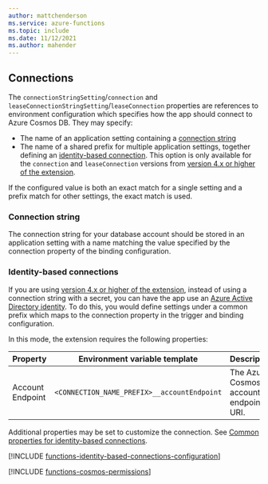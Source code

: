 ```yaml
---
author: mattchenderson
ms.service: azure-functions
ms.topic: include
ms.date: 11/12/2021
ms.author: mahender
---
```


## Connections

The `connectionStringSetting`/`connection` and `leaseConnectionStringSetting`/`leaseConnection` properties are references to environment configuration which specifies how the app should connect to Azure Cosmos DB. They may specify:

- The name of an application setting containing a [connection string](#connection-string)
- The name of a shared prefix for multiple application settings, together defining an [identity-based connection](#identity-based-connections). This option is only available for the `connection` and `leaseConnection` versions from [version 4.x or higher of the extension].

If the configured value is both an exact match for a single setting and a prefix match for other settings, the exact match is used.

### Connection string

The connection string for your database account should be stored in an application setting with a name matching the value specified by the connection property of the binding configuration.

### Identity-based connections

If you are using [version 4.x or higher of the extension], instead of using a connection string with a secret, you can have the app use an [Azure Active Directory identity](../articles/active-directory/fundamentals/active-directory-whatis.md). To do this, you would define settings under a common prefix which maps to the connection property in the trigger and binding configuration.

In this mode, the extension requires the following properties:

| Property                  | Environment variable template                       | Description                                | Example value                                        |
|---------------------------|-----------------------------------------------------|--------------------------------------------|------------------------------------------------|
| Account Endpoint | `<CONNECTION_NAME_PREFIX>__accountEndpoint` | The Azure Cosmos DB account endpoint URI. | https://<database_account_name>.documents.azure.com:443/ |

Additional properties may be set to customize the connection. See [Common properties for identity-based connections](../articles/azure-functions/functions-reference.md#common-properties-for-identity-based-connections).

[!INCLUDE [functions-identity-based-connections-configuration](./functions-identity-based-connections-configuration.md)]

[!INCLUDE [functions-cosmos-permissions](./functions-cosmos-permissions.md)]

[version 4.x or higher of the extension]: ../articles/azure-functions/functions-bindings-cosmosdb-v2.md#cosmos-db-extension-4x-and-higher
